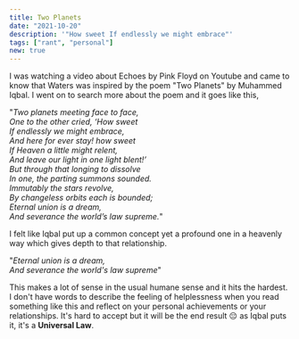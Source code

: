 ```yaml
---
title: Two Planets
date: "2021-10-20"
description: '"How sweet If endlessly we might embrace"'
tags: ["rant", "personal"]
new: true
---
```


I was watching a video about Echoes by Pink Floyd on Youtube and came to know that Waters was inspired by the poem "Two Planets" by Muhammed Iqbal. I went on to search more about the poem and it goes like this,

"_Two planets meeting face to face,  
One to the other cried, ‘How sweet  
If endlessly we might embrace,  
And here for ever stay! how sweet  
If Heaven a little might relent,  
And leave our light in one light blent!’  
But through that longing to dissolve  
In one, the parting summons sounded.  
Immutably the stars revolve,  
By changeless orbits each is bounded;  
Eternal union is a dream,  
And severance the world’s law supreme._"

I felt like Iqbal put up a common concept yet a profound one in a heavenly way which gives depth to that relationship.

"_Eternal union is a dream,  
And severance the world's law supreme_"

This makes a lot of sense in the usual humane sense and it hits the hardest. I don't have words to describe the feeling of helplessness when you read something like this and reflect on your personal achievements or your relationships. It's hard to accept but it will be the end result 😔 as Iqbal puts it, it's a **Universal Law**.
